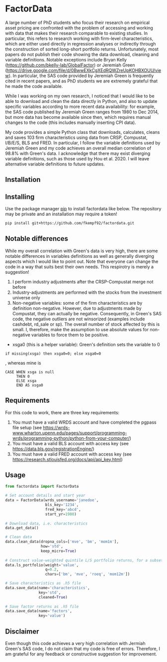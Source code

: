 # FactorData
A large number of PhD students who focus their research on empirical asset pricing are confronted with the problem of accessing and working with data that makes their research comparable to existing studies. In particular, this refers to research working with firm-level characteristics, which are either used directly in regression analyses or indirectly through the construction of sorted long-short portfolio returns. Unfortunately, most papers do not publish their code showing the data download, cleaning and variable definitions. Notable exceptions include Bryan Kelly (https://github.com/bkelly-lab/GlobalFactor) or Jeremiah Green (https://drive.google.com/file/d/0BwwEXkCgXEdRQWZreUpKOHBXOUU/view). In particular, the SAS code provided by Jeremiah Green is frequently cited in recent papers, and as PhD students we are extremely grateful that he made the code available. 

While I was working on my own research, I noticed that I would like to be able to download and clean the data directly in Python, and also to update specific variables according to more recent data availability: for example, the SAS code published by Jeremiah Green ranges from 1980 to Dec 2014, but more data has become available since then, which requires manual changes to the code (this includes manually inserting CPI data).


My code provides a simple Python class that downloads, calculates, cleans and saves 103 firm characteristics using data from CRSP, Compustat, I/B/E/S, BLS and FRED. In particular, I follow the variable definitions used by Jeremiah Green and my code achieves an overall median correlation of 98.8% with Green's data. I acknowledge that there may exist diverging variable definitions, such as those used by Hou et al. 2020. I will leave alternative variable definitions to future updates. 

## Installation ##

## Installing
Use the package manager [pip](https://pip.pypa.io/en/stable/) to install factordata like below. 
The repository may be private and an installation may require a token!

```bash
pip install git+https://github.com/fkempf92/factordata.git
```


## Notable differences ##
While my overall correlation with Green's data is very high, there are some notable differences in variables definitions as well as generally diverging aspects which I would like to point out. Note that everyone can change the code in a way that suits best their own needs. This respirotry is merely a suggestion! 
1. I perform industry adjustments after the CRSP-Compustat merge not before
2. Industry-adjustments are performed with the stocks from the investment universe only
3. Non-negative variables: some of the firm characteristics are by definition non-negative. However, due to adjustments made by Compustat, they can actually be negative. Consequently, in Green's SAS code, the negative outliers are not winsorized (examples include cashdebt, rd_sale or sp). The overall number of stock affected by this is small. I, therefore, make the assumption to use absolute values for non-negative variables to force them to be positive. 



- xsga0 (this is a helper variable): Green's definition sets the variable to 0
```SAS
if missing(xsga) then xsga0=0; else xsga0=0
```
, whereas mine is 
```PostgreSQL
CASE WHEN xsga is null 
     THEN 0 
     ELSE xsga
     END AS xsga0
```

## Requirements ## 
For this code to work, there are three key requirements:
1. You must have a valid WRDS account and have completed the pgpass file setup (see https://wrds-www.wharton.upenn.edu/pages/support/programming-wrds/programming-python/python-from-your-computer/)
2. You must have a valid BLS account with access key (see https://data.bls.gov/registrationEngine/)  
3. You must have a valid FRED account with access key (see https://research.stlouisfed.org/docs/api/api_key.html)


## Usage ##

```python
from factordata import FactorData

# Set account details and start year
data = FactorData(wrds_username='janedoe', 
                  bls_key='1234', 
                  fred_key='abcd', 
                  start_yr=1980)
                     
# Download data, i.e. characteristics
data.get_data()

# Clean data
data.clean_data(dropna_cols=['mve', 'bm', 'mom1m'], 
                how='std', 
                keep_micro=True)
                
# Construct value-weighted quintile L/S portfolio returns, for a subset of characteristics
data.ls_portfolio(weight='value', 
                  q=0.2,
                  chars=['bm', 'mve', 'roeq', 'mom12m'])

# Save characteristics as .h5 file
data.save_data(name='characteristics', 
               key='std', 
               cleaned=True)
               
# Save factor returns as .h5 file
data.save_data(name='factors', 
               key='value')
```


## Disclaimer ##
Even though this code achieves a very high correlation with Jermiah Green's SAS code, I do not claim that my code is free of errors. Therefore, I am grateful for any feedback or constructive suggestion for improvement.
